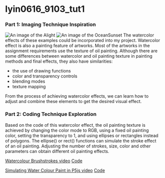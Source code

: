 # lyin0616_9103_tut1
### Part 1: Imaging Technique Inspiration 
![An image of the Alight](readmeImages/Alight.jpg)
![An image of the OceanSunset](readmeImages/Sunset.jpg)
The watercolor effects of these examples could be incorporated into my project. Watercolor effect is also a painting feature of artworks. Most of the artworks in the assignment requirements use the texture of oil painting. Although there are some differences between watercolor and oil painting texture in painting methods and final effects, they also have similarities:
- the use of drawing functions
- color and transparency controls
- blending modes
- texture mapping

From the process of achieving watercolor effects, we can learn how to adjust and combine these elements to get the desired visual effect.

### Part 2: Coding Technique Exploration
Based on the code of this watercolor effect, the oil painting texture is achieved by changing the color mode to RGB, using a fixed oil painting color, setting the transparency to 1, and using ellipses or rectangles instead of polygons. The ellipse() or rect() functions can simulate the stroke effect of an oil painting. Adjusting the number of strokes, size, color and other parameters can obtain different oil painting effects.

[Watercolour Brushstrokes video](https://www.youtube.com/watch?v=smO_u27QRK0&t=25s)
[Code](https://openprocessing.org/sketch/1009901)

[Simulating Water Colour Paint in P5js video](https://www.youtube.com/watch?v=olXv8GOfpNw&t=0s)
[Code](https://editor.p5js.org/BarneyCodes/sketches/QAEms_Oh8)


  





